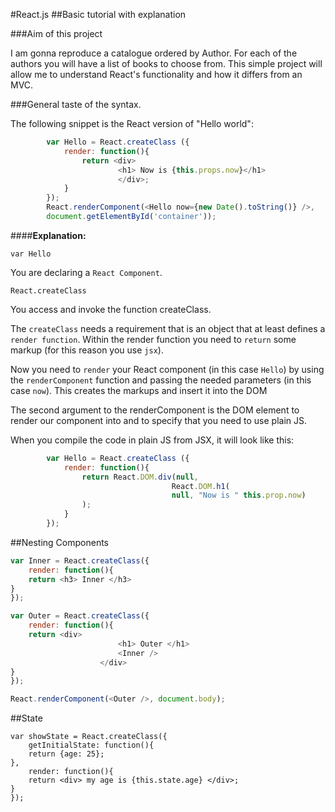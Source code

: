 #React.js
##Basic tutorial with explanation


###Aim of this project

I am gonna reproduce a catalogue ordered by Author. For each of the authors you will have a list of books to choose from. This simple project will allow me to understand React's functionality and how it differs from an MVC.


###General taste of the syntax.

The following snippet is the React version of "Hello world":

```javascript
		var Hello = React.createClass ({
			render: function(){
				return <div>
						<h1> Now is {this.props.now}</h1>
						</div>;
			}
		});
		React.renderComponent(<Hello now={new Date().toString()} />,
		document.getElementById('container'));

```

####**Explanation:**

```
var Hello

```

You are declaring a ```React Component```.

```
React.createClass
```
You access and invoke the function createClass.

The ```createClass``` needs a requirement that is an object that at least defines a ```render function```.
Within the render function you need to ```return``` some markup (for this reason you use ```jsx```).

Now you need to ```render``` your React component (in this case ```Hello```) by using the ```renderComponent```
function and passing the needed parameters (in this case ```now```).
This creates the markups and insert it into the DOM

The second argument to the renderComponent is the DOM element to render our component into and to specify that you need to use plain JS.

When you compile the code in plain JS from JSX, it will look like this:

```javascript
		var Hello = React.createClass ({
			render: function(){
				return React.DOM.div(null, 
									React.DOM.h1(
									null, "Now is " this.prop.now)
				);
			}
		});

```
##Nesting Components

```javascript
var Inner = React.createClass({
	render: function(){
	return <h3> Inner </h3>
}
});

var Outer = React.createClass({
	render: function(){
	return <div>
						<h1> Outer </h1>
						<Inner />
					</div>
}
});

React.renderComponent(<Outer />, document.body);
```

##State

```
var showState = React.createClass({
	getInitialState: function(){
	return {age: 25};
},
	render: function(){
	return <div> my age is {this.state.age} </div>;
}
});

```
